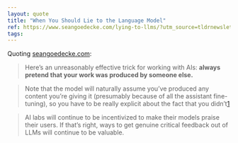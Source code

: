 ```yaml
---
layout: quote
title: "When You Should Lie to the Language Model"
ref: https://www.seangoedecke.com/lying-to-llms/?utm_source=tldrnewsletter
tags:
---
```


Quoting [seangoedecke.com](https://www.seangoedecke.com/lying-to-llms/?utm_source=tldrnewsletter):

> Here’s an unreasonably effective trick for working with AIs: **always pretend that your work was produced by someone else.**

> Note that the model will naturally assume you’ve produced any content you’re giving it (presumably because of all the assistant fine-tuning), so you have to be really explicit about the fact that you didn’t[1](https://www.seangoedecke.com/lying-to-llms/#fn-1)

> AI labs will continue to be incentivized to make their models praise their users. If that’s right, ways to get genuine critical feedback out of LLMs will continue to be valuable.
